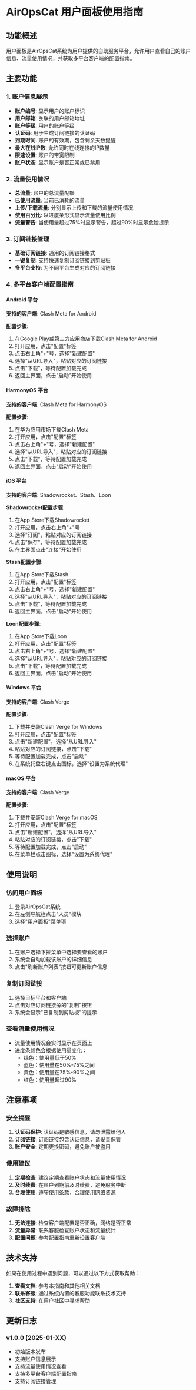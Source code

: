 # AirOpsCat 用户面板使用指南

## 功能概述

用户面板是AirOpsCat系统为用户提供的自助服务平台，允许用户查看自己的账户信息、流量使用情况，并获取多平台客户端的配置指南。

## 主要功能

### 1. 账户信息展示
- **账户编号**: 显示用户的账户标识
- **用户邮箱**: 关联的用户邮箱地址
- **账户等级**: 用户的账户等级
- **认证码**: 用于生成订阅链接的认证码
- **到期时间**: 账户的有效期，包含剩余天数提醒
- **最大在线IP数**: 允许同时在线连接的IP数量
- **限速设置**: 账户的带宽限制
- **账户状态**: 显示账户是否正常或已禁用

### 2. 流量使用情况
- **总流量**: 账户的总流量配额
- **已使用流量**: 当前已消耗的流量
- **上传/下载流量**: 分别显示上传和下载的流量使用情况
- **使用百分比**: 以进度条形式显示流量使用比例
- **流量警告**: 当使用量超过75%时显示警告，超过90%时显示危险提示

### 3. 订阅链接管理
- **基础订阅链接**: 通用的订阅链接格式
- **一键复制**: 支持快速复制订阅链接到剪贴板
- **多平台支持**: 为不同平台生成对应的订阅链接

### 4. 多平台客户端配置指南

#### Android 平台
**支持的客户端**: Clash Meta for Android

**配置步骤**:
1. 在Google Play或第三方应用商店下载Clash Meta for Android
2. 打开应用，点击"配置"标签
3. 点击右上角"+"号，选择"新建配置"
4. 选择"从URL导入"，粘贴对应的订阅链接
5. 点击"下载"，等待配置加载完成
6. 返回主界面，点击"启动"开始使用

#### HarmonyOS 平台
**支持的客户端**: Clash Meta for HarmonyOS

**配置步骤**:
1. 在华为应用市场下载Clash Meta
2. 打开应用，点击"配置"标签
3. 点击右上角"+"号，选择"新建配置"
4. 选择"从URL导入"，粘贴对应的订阅链接
5. 点击"下载"，等待配置加载完成
6. 返回主界面，点击"启动"开始使用

#### iOS 平台
**支持的客户端**: Shadowrocket、Stash、Loon

**Shadowrocket配置步骤**:
1. 在App Store下载Shadowrocket
2. 打开应用，点击右上角"+"号
3. 选择"订阅"，粘贴对应的订阅链接
4. 点击"保存"，等待配置加载完成
5. 在主界面点击"连接"开始使用

**Stash配置步骤**:
1. 在App Store下载Stash
2. 打开应用，点击"配置"标签
3. 点击右上角"+"号，选择"新建配置"
4. 选择"从URL导入"，粘贴对应的订阅链接
5. 点击"下载"，等待配置加载完成
6. 返回主界面，点击"启动"开始使用

**Loon配置步骤**:
1. 在App Store下载Loon
2. 打开应用，点击"配置"标签
3. 点击右上角"+"号，选择"新建配置"
4. 选择"从URL导入"，粘贴对应的订阅链接
5. 点击"下载"，等待配置加载完成
6. 返回主界面，点击"启动"开始使用

#### Windows 平台
**支持的客户端**: Clash Verge

**配置步骤**:
1. 下载并安装Clash Verge for Windows
2. 打开应用，点击"配置"标签
3. 点击"新建配置"，选择"从URL导入"
4. 粘贴对应的订阅链接，点击"下载"
5. 等待配置加载完成，点击"启动"
6. 在系统托盘右键点击图标，选择"设置为系统代理"

#### macOS 平台
**支持的客户端**: Clash Verge

**配置步骤**:
1. 下载并安装Clash Verge for macOS
2. 打开应用，点击"配置"标签
3. 点击"新建配置"，选择"从URL导入"
4. 粘贴对应的订阅链接，点击"下载"
5. 等待配置加载完成，点击"启动"
6. 在菜单栏点击图标，选择"设置为系统代理"

## 使用说明

### 访问用户面板
1. 登录AirOpsCat系统
2. 在左侧导航栏点击"人员"模块
3. 选择"用户面板"菜单项

### 选择账户
1. 在账户选择下拉菜单中选择要查看的账户
2. 系统会自动加载该账户的详细信息
3. 点击"刷新账户列表"按钮可更新账户信息

### 复制订阅链接
1. 选择目标平台和客户端
2. 点击对应订阅链接旁的"复制"按钮
3. 系统会显示"已复制到剪贴板"的提示

### 查看流量使用情况
- 流量使用情况会实时显示在页面上
- 进度条颜色会根据使用量变化：
  - 绿色：使用量低于50%
  - 蓝色：使用量在50%-75%之间
  - 黄色：使用量在75%-90%之间
  - 红色：使用量超过90%

## 注意事项

### 安全提醒
1. **认证码保护**: 认证码是敏感信息，请勿泄露给他人
2. **订阅链接**: 订阅链接包含认证信息，请妥善保管
3. **账户安全**: 定期更换密码，避免账户被盗用

### 使用建议
1. **定期检查**: 建议定期查看账户状态和流量使用情况
2. **及时续费**: 在账户到期前及时续费，避免服务中断
3. **合理使用**: 遵守使用条款，合理使用网络资源

### 故障排除
1. **无法连接**: 检查客户端配置是否正确，网络是否正常
2. **流量异常**: 联系客服检查账户状态和流量统计
3. **配置问题**: 参考配置指南重新设置客户端

## 技术支持

如果在使用过程中遇到问题，可以通过以下方式获取帮助：

1. **查看文档**: 参考本指南和其他相关文档
2. **联系客服**: 通过系统内置的客服功能联系技术支持
3. **社区支持**: 在用户社区中寻求帮助

## 更新日志

### v1.0.0 (2025-01-XX)
- 初始版本发布
- 支持账户信息展示
- 支持流量使用情况查看
- 支持多平台客户端配置指南
- 支持订阅链接管理 